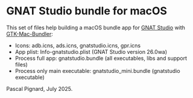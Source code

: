 # GNAT Studio bundle for macOS

This set of files help building a macOS bundle app for [GNAT Studio](https://github.com/AdaCore/gnatstudio) with [GTK-Mac-Bundler](https://wiki.gnome.org/Projects/GTK/OSX/Bundling):

- Icons: adb.icns, ads.icns, gnatstudio.icns, gpr.icns
- App plist: Info-gnatstudio.plist (GNAT Studio version 26.0wa)
- Process full app: gnatstudio.bundle (all executables, libs and support files)
- Process only main executable: gnatstudio_mini.bundle (gnatstudio executable)

Pascal Pignard, July 2025.
